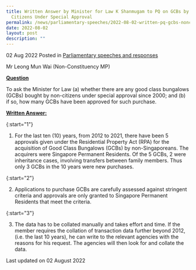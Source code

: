 ```yaml
---
title: Written Answer by Minister for Law K Shanmugam to PQ on GCBs by Non
  Citizens Under Special Approval
permalink: /news/parliamentary-speeches/2022-08-02-written-pq-gcbs-noncitizen-under-special-approval-since-2000/
date: 2022-08-02
layout: post
description: ""
---
```


02 Aug 2022 Posted in [Parliamentary speeches and responses](/news/parliamentary-speeches)

Mr Leong Mun Wai (Non-Constituency MP)
  
**<b><u>Question</u></b>** 

To ask the Minister for Law (a) whether there are any good class bungalows (GCBs) bought by non-citizens under special approval since 2000; and (b) if so, how many GCBs have been approved for such purchase.

<b><u>Written Answer:</u></b> 

{:start="1"}

1. For the last ten (10) years, from 2012 to 2021, there have been 5 approvals given under the Residential Property Act (RPA) for the acquisition of Good Class Bungalows (GCBs) by non-Singaporeans. The acquirers were Singapore Permanent Residents. Of the 5 GCBs, 2 were inheritance cases, involving transfers between family members. Thus only 3 GCBs in the 10 years were new purchases.

{:start="2"}

2. Applications to purchase GCBs are carefully assessed against stringent criteria and approvals are only granted to Singapore Permanent Residents that meet the criteria.

{:start="3"}

3. The data has to be collated manually and takes effort and time. If the member requires the collation of transaction data further beyond 2012, (i.e. the last 10 years), he can write to the relevant agencies with the reasons for his request. The agencies will then look for and collate the data.

<p class="right-side-updated">Last updated on 02 August 2022</p>